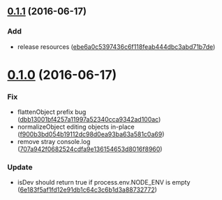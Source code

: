 <a name="0.1.1"></a>
## [0.1.1](https://github.com/codeandcraftnyc/utils.js/compare/0.1.0...v0.1.1) (2016-06-17)


### Add

* release resources ([ebe6a0c5397436c6f118feab444dbc3abd71b7de](https://github.com/codeandcraftnyc/utils.js/commit/ebe6a0c5397436c6f118feab444dbc3abd71b7de))



<a name="0.1.0"></a>
# [0.1.0](https://github.com/codeandcraftnyc/utils.js/compare/dbb13001bf4257a11997a52340cca9342ad100ac...0.1.0) (2016-06-17)


### Fix

* flattenObject prefix bug ([dbb13001bf4257a11997a52340cca9342ad100ac](https://github.com/codeandcraftnyc/utils.js/commit/dbb13001bf4257a11997a52340cca9342ad100ac))
* normalizeObject editing objects in-place ([f900b3bd054b19112dc98d0ea93ba63a581c0a69](https://github.com/codeandcraftnyc/utils.js/commit/f900b3bd054b19112dc98d0ea93ba63a581c0a69))
* remove stray console.log ([707a942f0682524cdfa9e136154653d8016f8960](https://github.com/codeandcraftnyc/utils.js/commit/707a942f0682524cdfa9e136154653d8016f8960))

### Update

* isDev should return true if process.env.NODE_ENV is empty ([6e183f5af1fd12e91db1c64c3c6b1d3a88732772](https://github.com/codeandcraftnyc/utils.js/commit/6e183f5af1fd12e91db1c64c3c6b1d3a88732772))



